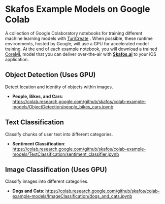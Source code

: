 # Skafos Example Models on Google Colab
A collection of Google Colaboratory notebooks for training different machine learning models with
[TuriCreate](https://github.com/apple/turicreate) . When possible, these runtime
environments, hosted by Google, will use a GPU for accelerated model training. At the end of each example notebook, 
you will download a trained [CoreML](https://developer.apple.com/documentation/coreml) model that
you can deliver over-the-air with [**Skafos.ai**](https://skafos.ai) to your iOS application.

## Object Detection (Uses GPU)
Detect location and identity of objects within images.
- **People, Bikes, and Cars**: 
https://colab.research.google.com/github/skafos/colab-example-models/ObjectDetection/people_bikes_cars.ipynb

## Text Classification
Classify chunks of user text into different categories.
- **Sentiment Classification**: 
https://colab.research.google.com/github/skafos/colab-example-models/TextClassification/sentiment_classifier.ipynb

## Image Classification (Uses GPU)
Classify images into different categories.
- **Dogs and Cats**: https://colab.research.google.com/github/skafos/colab-example-models/ImageClassification/dogs_and_cats.ipynb
